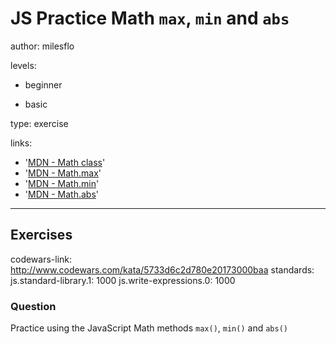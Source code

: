 # JS Practice Math `max`, `min` and `abs`
author: milesflo

levels:

  - beginner

  - basic

type: exercise

links:

  - '[MDN - Math class](https://developer.mozilla.org/en-US/docs/Web/JavaScript/Reference/Global_Objects/Math)'
  - '[MDN - Math.max](https://developer.mozilla.org/en-US/docs/Web/JavaScript/Reference/Global_Objects/Math/max)'
  - '[MDN - Math.min](https://developer.mozilla.org/en-US/docs/Web/JavaScript/Reference/Global_Objects/Math/min)'
  - '[MDN - Math.abs](https://developer.mozilla.org/en-US/docs/Web/JavaScript/Reference/Global_Objects/Math/abs)'

---
## Exercises
codewars-link: http://www.codewars.com/kata/5733d6c2d780e20173000baa
standards:
  js.standard-library.1: 1000
  js.write-expressions.0: 1000
### Question
Practice using the JavaScript Math methods `max()`, `min()` and `abs()`
